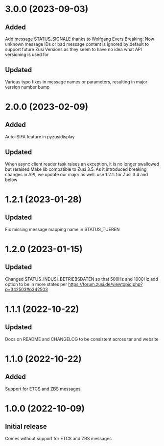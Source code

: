 # 3.0.0 (2023-09-03)
## Added
Add message STATUS_SIGNALE thanks to Wolfgang Evers
Breaking: Now unknown message IDs or bad message content is ignored by default to support future Zusi Versions as they seem to have no idea what API versioning is used for
## Updated
Various typo fixes in message names or parameters, resulting in major version number bump

# 2.0.0 (2023-02-09)
## Added
Auto-SIFA feature in pyzusidisplay
## Updated
When async client reader task raises an exception, it is no longer swallowed but reraised
Make lib compatible to Zusi 3.5. As it introduced breaking changes in API, we update our major as well. use 1.2.1. for Zusi 3.4 and below

# 1.2.1 (2023-01-28)
## Updated
Fix missing message mapping name in STATUS_TUEREN

# 1.2.0 (2023-01-15)
## Updated
Changed STATUS_INDUSI_BETRIEBSDATEN so that 500Hz and 1000Hz add option to be in more states per https://forum.zusi.de/viewtopic.php?p=342503#p342503

# 1.1.1 (2022-10-22)
## Updated
Docs on README and CHANGELOG to be consistent across tar and website

# 1.1.0 (2022-10-22)
## Added
Support for ETCS and ZBS messages

# 1.0.0 (2022-10-09)
## Initial release
Comes without support for ETCS and ZBS messages
